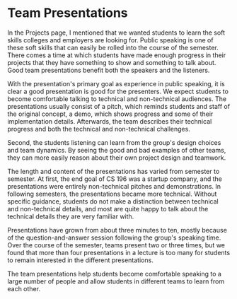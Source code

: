 # Team Presentations

In the Projects page, I mentioned that we wanted students to learn the soft skills colleges and employers are looking for. Public speaking is one of these soft skills that can easily be rolled into the course of the semester. There comes a time at which students have made enough progress in their projects that they have something to show and something to talk about. Good team presentations benefit both the speakers and the listeners.

With the presentation's primary goal as experience in public speaking, it is clear a good presentation is good for the presenters. We expect students to become comfortable talking to technical and non-technical audiences. The presentations usually consist of a pitch, which reminds students and staff of the original concept, a demo, which shows progress and some of their implementation details. Afterwards, the team describes their technical progress and both the technical and non-technical challenges.

Second, the students listening can learn from the group's design choices and team dynamics. By seeing the good and bad examples of other teams, they can more easily reason about their own project design and teamwork.

The length and content of the presentations has varied from semester to semester. At first, the end goal of CS 196 was a startup company, and the presentations were entirely non-technical pitches and demonstrations. In following semesters, the presentations became more technical. Without specific guidance, students do not make a distinction between technical and non-technical details, and most are quite happy to talk about the technical details they are very familiar with.

Presentations have grown from about three minutes to ten, mostly because of the question-and-answer session following the group's speaking time. Over the course of the semester, teams present two or three times, but we found that more than four presentations in a lecture is too many for students to remain interested in the different presentations.

The team presentations help students become comfortable speaking to a large number of people and allow students in different teams to learn from each other. 